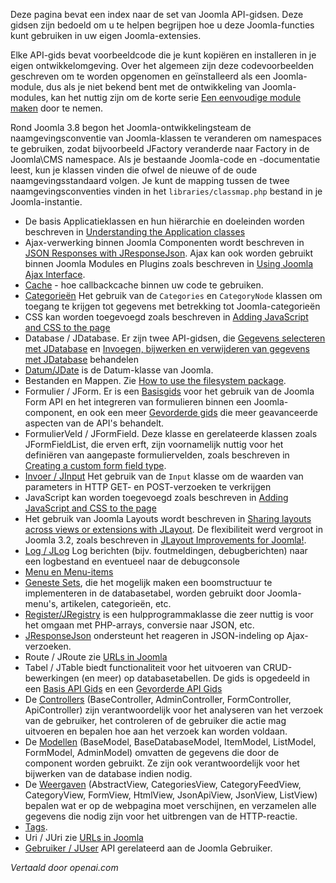 <!-- Filename: API_Guides / Display title: API-gidsen -->

Deze pagina bevat een index naar de set van Joomla API-gidsen. Deze gidsen zijn bedoeld om u te helpen begrijpen hoe u deze Joomla-functies kunt gebruiken in uw eigen Joomla-extensies.

Elke API-gids bevat voorbeeldcode die je kunt kopiëren en installeren in je eigen ontwikkelomgeving. Over het algemeen zijn deze codevoorbeelden geschreven om te worden opgenomen en geïnstalleerd als een Joomla-module, dus als je niet bekend bent met de ontwikkeling van Joomla-modules, kan het nuttig zijn om de korte serie [Een eenvoudige module maken](https://docs.joomla.org/Creating_a_simple_module "Creating a simple module") door te nemen.

Rond Joomla 3.8 begon het Joomla-ontwikkelingsteam de naamgevingsconventie van Joomla-klassen te veranderen om namespaces te gebruiken, zodat bijvoorbeeld JFactory veranderde naar Factory in de Joomla\CMS namespace. Als je bestaande Joomla-code en -documentatie leest, kun je klassen vinden die ofwel de nieuwe of de oude naamgevingsstandaard volgen. Je kunt de mapping tussen de twee naamgevingsconventies vinden in het `libraries/classmap.php` bestand in je Joomla-instantie.

- De basis Applicatieklassen en hun hiërarchie en doeleinden worden beschreven in [Understanding the Application classes](https://docs.joomla.org/J3.x:Understanding_the_Application_classes "J3.x:Understanding the Application classes")
- Ajax-verwerking binnen Joomla Componenten wordt beschreven in [JSON Responses with JResponseJson](https://docs.joomla.org/JSON_Responses_with_JResponseJson "JSON Responses with JResponseJson"). Ajax kan ook worden gebruikt binnen Joomla Modules en Plugins zoals beschreven in [Using Joomla Ajax Interface](https://docs.joomla.org/Using_Joomla_Ajax_Interface "Using Joomla Ajax Interface").
- [Cache](https://docs.joomla.org/Cache_Basic_API_Guide "Cache Basic API Guide") - hoe callbackcache binnen uw code te gebruiken.
- [Categorieën](https://docs.joomla.org/Categories_and_CategoryNodes_API_Guide "Categories and CategoryNodes API Guide") Het gebruik van de `Categories` en `CategoryNode` klassen om toegang te krijgen tot gegevens met betrekking tot Joomla-categorieën
- CSS kan worden toegevoegd zoals beschreven in [Adding JavaScript and CSS to the page](https://docs.joomla.org/Adding_JavaScript_and_CSS_to_the_page)
- Database / JDatabase. Er zijn twee API-gidsen, die [Gegevens selecteren met JDatabase](https://docs.joomla.org/Selecting_data_using_JDatabase "Selecting data using JDatabase") en [Invoegen, bijwerken en verwijderen van gegevens met JDatabase](https://docs.joomla.org/Inserting,_Updating_and_Removing_data_using_JDatabase "Inserting, Updating and Removing data using JDatabase") behandelen
- [Datum/JDate](https://docs.joomla.org/How_to_use_JDate "How to use JDate") is de Datum-klasse van Joomla.
- Bestanden en Mappen. Zie [How to use the filesystem package](https://docs.joomla.org/How_to_use_the_filesystem_package "How to use the filesystem package").
- Formulier / JForm. Er is een [Basisgids](https://docs.joomla.org/Basic_form_guide "Basic form guide") voor het gebruik van de Joomla Form API en het integreren van formulieren binnen een Joomla-component, en ook een meer [Gevorderde gids](https://docs.joomla.org/Advanced_form_guide "Advanced form guide") die meer geavanceerde aspecten van de API's behandelt.
- FormulierVeld / JFormField. Deze klasse en gerelateerde klassen zoals JFormFieldList, die erven erft, zijn voornamelijk nuttig voor het definiëren van aangepaste formuliervelden, zoals beschreven in [Creating a custom form field type](https://docs.joomla.org/Creating_a_custom_form_field_type "Creating a custom form field type").
- [Invoer / JInput](https://docs.joomla.org/Retrieving_request_data_using_JInput "Retrieving request data using JInput") Het gebruik van de `Input` klasse om de waarden van parameters in HTTP GET- en POST-verzoeken te verkrijgen
- JavaScript kan worden toegevoegd zoals beschreven in [Adding JavaScript and CSS to the page](https://docs.joomla.org/Adding_JavaScript_and_CSS_to_the_page)
- Het gebruik van Joomla Layouts wordt beschreven in [Sharing layouts across views or extensions with JLayout](https://docs.joomla.org/J3.x:Sharing_layouts_across_views_or_extensions_with_JLayout "J3.x:Sharing layouts across views or extensions with JLayout"). De flexibiliteit werd vergroot in Joomla 3.2, zoals beschreven in [JLayout Improvements for Joomla!](https://docs.joomla.org/J3.x:JLayout_Improvements_for_Joomla! "J3.x:JLayout Improvements for Joomla!").
- [Log / JLog](https://docs.joomla.org/Using_JLog "Using JLog") Log berichten (bijv. foutmeldingen, debugberichten) naar een logbestand en eventueel naar de debugconsole
- [Menu en Menu-items](https://docs.joomla.org/Menu_and_Menuitems_API_Guide "Menu and Menuitems API Guide")
- [Geneste Sets](https://docs.joomla.org/Using_nested_sets "Using nested sets"), die het mogelijk maken een boomstructuur te implementeren in de databasetabel, worden gebruikt door Joomla-menu's, artikelen, categorieën, etc.
- [Register/JRegistry](https://github.com/joomla-framework/registry) is een hulpprogrammaklasse die zeer nuttig is voor het omgaan met PHP-arrays, conversie naar JSON, etc.
- [JResponseJson](https://docs.joomla.org/JSON_Responses_with_JResponseJson "JSON Responses with JResponseJson") ondersteunt het reageren in JSON-indeling op Ajax-verzoeken.
- Route / JRoute zie [URLs in Joomla](https://docs.joomla.org/URLs_in_Joomla "URLs in Joomla")
- Tabel / JTable biedt functionaliteit voor het uitvoeren van CRUD-bewerkingen (en meer) op databasetabellen. De gids is opgedeeld in een [Basis API Gids](https://docs.joomla.org/Table_Basic_API_Guide "Table Basic API Guide") en een [Gevorderde API Gids](https://docs.joomla.org/Table_Advanced_API_Guide "Table Advanced API Guide")
- De [Controllers](https://docs.joomla.org/Controllers "Controllers") (BaseController, AdminController, FormController, ApiController) zijn verantwoordelijk voor het analyseren van het verzoek van de gebruiker, het controleren of de gebruiker die actie mag uitvoeren en bepalen hoe aan het verzoek kan worden voldaan.
- De [Modellen](https://docs.joomla.org/Models "Models") (BaseModel, BaseDatabaseModel, ItemModel, ListModel, FormModel, AdminModel) omvatten de gegevens die door de component worden gebruikt. Ze zijn ook verantwoordelijk voor het bijwerken van de database indien nodig.
- De [Weergaven](https://docs.joomla.org/Views "Views") (AbstractView, CategoriesView, CategoryFeedView, CategoryView, FormView, HtmlView, JsonApiView, JsonView, ListView) bepalen wat er op de webpagina moet verschijnen, en verzamelen alle gegevens die nodig zijn voor het uitbrengen van de HTTP-reactie.
- [Tags](https://docs.joomla.org/Tags_API_Guide "Tags API Guide").
- Uri / JUri zie [URLs in Joomla](https://docs.joomla.org/URLs_in_Joomla "URLs in Joomla")
- [Gebruiker / JUser](https://docs.joomla.org/Accessing_the_current_user_object "Accessing the current user object") API gerelateerd aan de Joomla Gebruiker.

*Vertaald door openai.com*

